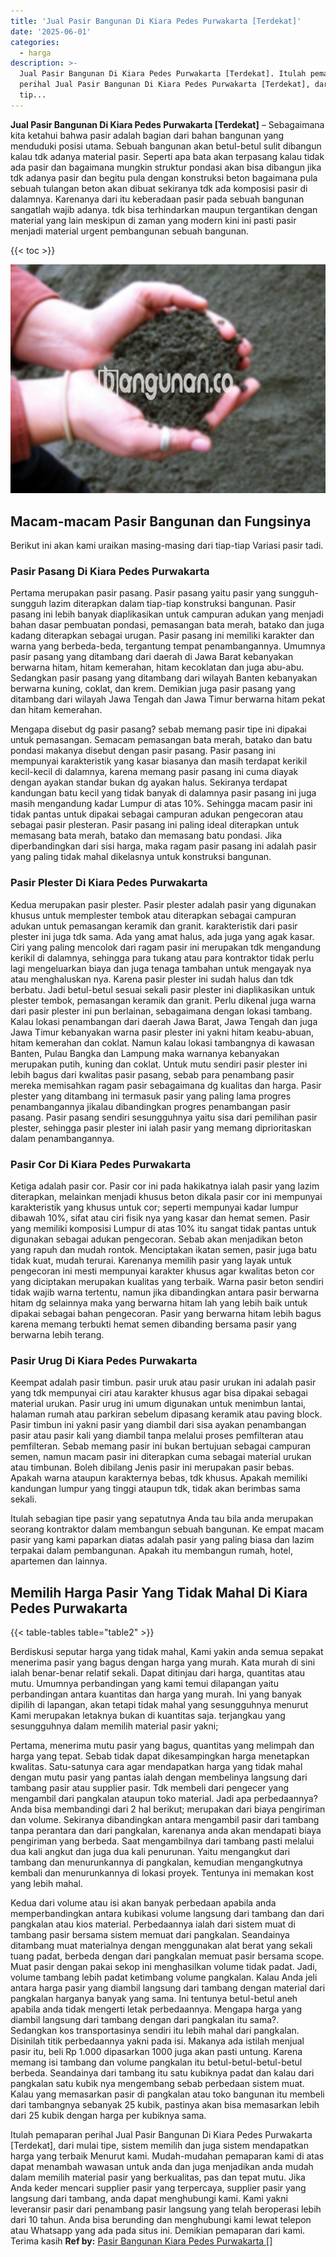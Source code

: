 ```yaml
---
title: 'Jual Pasir Bangunan Di Kiara Pedes Purwakarta [Terdekat]'
date: '2025-06-01'
categories:
  - harga
description: >-
  Jual Pasir Bangunan Di Kiara Pedes Purwakarta [Terdekat]. Itulah pemaparan
  perihal Jual Pasir Bangunan Di Kiara Pedes Purwakarta [Terdekat], dari mulai
  tip...
---
```


**Jual Pasir Bangunan Di Kiara Pedes Purwakarta \[Terdekat\]** – Sebagaimana kita ketahui bahwa pasir adalah bagian dari bahan bangunan yang menduduki posisi utama. Sebuah bangunan akan betul-betul sulit dibangun kalau tdk adanya material pasir. Seperti apa bata akan terpasang kalau tidak ada pasir dan bagaimana mungkin struktur pondasi akan bisa dibangun jika tdk adanya pasir dan begitu pula dengan konstruksi beton bagaimana pula sebuah tulangan beton akan dibuat sekiranya tdk ada komposisi pasir di dalamnya. Karenanya dari itu keberadaan pasir pada sebuah bangunan sangatlah wajib adanya. tdk bisa terhindarkan maupun tergantikan dengan material yang lain meskipun di zaman yang modern kini ini pasti pasir menjadi material urgent pembangunan sebuah bangunan.

{{< toc >}}

![Jual Pasir Bangunan Di Kiara Pedes Purwakarta [Terdekat]](/images/jual-pasir-bangunan-51.png)

## Macam-macam Pasir Bangunan dan Fungsinya

Berikut ini akan kami uraikan masing-masing dari tiap-tiap Variasi pasir tadi.

### Pasir Pasang Di Kiara Pedes Purwakarta

Pertama merupakan pasir pasang. Pasir pasang yaitu pasir yang sungguh-sungguh lazim diterapkan dalam tiap-tiap konstruksi bangunan. Pasir pasang ini lebih banyak diaplikasikan untuk campuran adukan yang menjadi bahan dasar pembuatan pondasi, pemasangan bata merah, batako dan juga kadang diterapkan sebagai urugan. Pasir pasang ini memiliki karakter dan warna yang berbeda-beda, tergantung tempat penambangannya. Umumnya pasir pasang yang ditambang dari daerah di Jawa Barat kebanyakan berwarna hitam, hitam kemerahan, hitam kecoklatan dan juga abu-abu. Sedangkan pasir pasang yang ditambang dari wilayah Banten kebanyakan berwarna kuning, coklat, dan krem. Demikian juga pasir pasang yang ditambang dari wilayah Jawa Tengah dan Jawa Timur berwarna hitam pekat dan hitam kemerahan.

Mengapa disebut dg pasir pasang? sebab memang pasir tipe ini dipakai untuk pemasangan. Semacam pemasangan bata merah, batako dan batu pondasi makanya disebut dengan pasir pasang. Pasir pasang ini mempunyai karakteristik yang kasar biasanya dan masih terdapat kerikil kecil-kecil di dalamnya, karena memang pasir pasang ini cuma diayak dengan ayakan standar bukan dg ayakan halus. Sekiranya terdapat kandungan batu kecil yang tidak banyak di dalamnya pasir pasang ini juga masih mengandung kadar Lumpur di atas 10%. Sehingga macam pasir ini tidak pantas untuk dipakai sebagai campuran adukan pengecoran atau sebagai pasir plesteran. Pasir pasang ini paling ideal diterapkan untuk memasang bata merah, batako dan memasang batu pondasi. Jika diperbandingkan dari sisi harga, maka ragam pasir pasang ini adalah pasir yang paling tidak mahal dikelasnya untuk konstruksi bangunan.

### Pasir Plester Di Kiara Pedes Purwakarta

Kedua merupakan pasir plester. Pasir plester adalah pasir yang digunakan khusus untuk memplester tembok atau diterapkan sebagai campuran adukan untuk pemasangan keramik dan granit. karakteristik dari pasir plester ini juga tdk sama. Ada yang amat halus, ada juga yang agak kasar. Ciri yang paling mencolok dari ragam pasir ini merupakan tdk mengandung kerikil di dalamnya, sehingga para tukang atau para kontraktor tidak perlu lagi mengeluarkan biaya dan juga tenaga tambahan untuk mengayak nya atau menghaluskan nya. Karena pasir plester ini sudah halus dan tdk berbatu. Jadi betul-betul sesuai sekali pasir plester ini diaplikasikan untuk plester tembok, pemasangan keramik dan granit. Perlu dikenal juga warna dari pasir plester ini pun berlainan, sebagaimana dengan lokasi tambang. Kalau lokasi penambangan dari daerah Jawa Barat, Jawa Tengah dan juga Jawa Timur kebanyakan warna pasir plester ini yakni hitam keabu-abuan, hitam kemerahan dan coklat. Namun kalau lokasi tambangnya di kawasan Banten, Pulau Bangka dan Lampung maka warnanya kebanyakan merupakan putih, kuning dan coklat. Untuk mutu sendiri pasir plester ini lebih bagus dari kwalitas pasir pasang, sebab para penambang pasir mereka memisahkan ragam pasir sebagaimana dg kualitas dan harga. Pasir plester yang ditambang ini termasuk pasir yang paling lama progres penambangannya jikalau dibandingkan progres penambangan pasir pasang. Pasir pasang sendiri sesungguhnya yaitu sisa dari pemilihan pasir plester, sehingga pasir plester ini ialah pasir yang memang diprioritaskan dalam penambangannya.

### Pasir Cor Di Kiara Pedes Purwakarta

Ketiga adalah pasir cor. Pasir cor ini pada hakikatnya ialah pasir yang lazim diterapkan, melainkan menjadi khusus beton dikala pasir cor ini mempunyai karakteristik yang khusus untuk cor; seperti mempunyai kadar lumpur dibawah 10%, sifat atau ciri fisik nya yang kasar dan hemat semen. Pasir yang memiliki komposisi Lumpur di atas 10% itu sangat tidak pantas untuk digunakan sebagai adukan pengecoran. Sebab akan menjadikan beton yang rapuh dan mudah rontok. Menciptakan ikatan semen, pasir juga batu tidak kuat, mudah terurai. Karenanya memilih pasir yang layak untuk pengecoran ini mesti mempunyai karakter khusus agar kwalitas beton cor yang diciptakan merupakan kualitas yang terbaik. Warna pasir beton sendiri tidak wajib warna tertentu, namun jika dibandingkan antara pasir berwarna hitam dg selainnya maka yang berwarna hitam lah yang lebih baik untuk dipakai sebagai bahan pengecoran. Pasir yang berwarna hitam lebih bagus karena memang terbukti hemat semen dibanding bersama pasir yang berwarna lebih terang.

### Pasir Urug Di Kiara Pedes Purwakarta

Keempat adalah pasir timbun. pasir uruk atau pasir urukan ini adalah pasir yang tdk mempunyai ciri atau karakter khusus agar bisa dipakai sebagai material urukan. Pasir urug ini umum digunakan untuk menimbun lantai, halaman rumah atau parkiran sebelum dipasang keramik atau paving block. Pasir timbun ini yakni pasir yang diambil dari sisa ayakan penambangan pasir atau pasir kali yang diambil tanpa melalui proses pemfilteran atau pemfilteran. Sebab memang pasir ini bukan bertujuan sebagai campuran semen, namun macam pasir ini diterapkan cuma sebagai material urukan atau timbunan. Boleh dibilang Jenis pasir ini merupakan pasir bebas. Apakah warna ataupun karakternya bebas, tdk khusus. Apakah memiliki kandungan lumpur yang tinggi ataupun tdk, tidak akan berimbas sama sekali.

Itulah sebagian tipe pasir yang sepatutnya Anda tau bila anda merupakan seorang kontraktor dalam membangun sebuah bangunan. Ke empat macam pasir yang kami paparkan diatas adalah pasir yang paling biasa dan lazim terpakai dalam pembangunan. Apakah itu membangun rumah, hotel, apartemen dan lainnya.

## Memilih Harga Pasir Yang Tidak Mahal Di Kiara Pedes Purwakarta

{{< table-tables table="table2" >}}

Berdiskusi seputar harga yang tidak mahal, Kami yakin anda semua sepakat menerima pasir yang bagus dengan harga yang murah. Kata murah di sini ialah benar-benar relatif sekali. Dapat ditinjau dari harga, quantitas atau mutu. Umumnya perbandingan yang kami temui dilapangan yaitu perbandingan antara kuantitas dan harga yang murah. Ini yang banyak dipilih di lapangan, akan tetapi tidak mahal yang sesungguhnya menurut Kami merupakan letaknya bukan di kuantitas saja. terjangkau yang sesungguhnya dalam memilih material pasir yakni;

Pertama, menerima mutu pasir yang bagus, quantitas yang melimpah dan harga yang tepat. Sebab tidak dapat dikesampingkan harga menetapkan kwalitas. Satu-satunya cara agar mendapatkan harga yang tidak mahal dengan mutu pasir yang pantas ialah dengan membelinya langsung dari tambang pasir atau supplier pasir. Tdk membeli dari pengecer yang mengambil dari pangkalan ataupun toko material. Jadi apa perbedaannya? Anda bisa membandingi dari 2 hal berikut; merupakan dari biaya pengiriman dan volume. Sekiranya dibandingkan antara mengambil pasir dari tambang tanpa perantara dan dari pangkalan, karenanya anda akan mendapati biaya pengiriman yang berbeda. Saat mengambilnya dari tambang pasti melalui dua kali angkut dan juga dua kali penurunan. Yaitu mengangkut dari tambang dan menurunkannya di pangkalan, kemudian mengangkutnya kembali dan menurunkannya di lokasi proyek. Tentunya ini memakan kost yang lebih mahal.

Kedua dari volume atau isi akan banyak perbedaan apabila anda memperbandingkan antara kubikasi volume langsung dari tambang dan dari pangkalan atau kios material. Perbedaannya ialah dari sistem muat di tambang pasir bersama sistem memuat dari pangkalan. Seandainya ditambang muat materialnya dengan menggunakan alat berat yang sekali tuang padat, berbeda dengan dari pangkalan memuat pasir bersama scope. Muat pasir dengan pakai sekop ini menghasilkan volume tidak padat. Jadi, volume tambang lebih padat ketimbang volume pangkalan. Kalau Anda jeli antara harga pasir yang diambil langsung dari tambang dengan material dari pangkalan harganya banyak yang sama. Ini tentunya betul-betul aneh apabila anda tidak mengerti letak perbedaannya. Mengapa harga yang diambil langsung dari tambang dengan dari pangkalan itu sama?. Sedangkan kos transportasinya sendiri itu lebih mahal dari pangkalan. Disinilah titik perbedaannya yakni pada isi. Makanya ada istilah menjual pasir itu, beli Rp 1.000 dipasarkan 1000 juga akan pasti untung. Karena memang isi tambang dan volume pangkalan itu betul-betul-betul-betul berbeda. Seandainya dari tambang itu satu kubiknya padat dan kalau dari pangkalan satu kubik nya mengembang sebab perbedaan sistem muat. Kalau yang memasarkan pasir di pangkalan atau toko bangunan itu membeli dari tambangnya sebanyak 25 kubik, pastinya akan bisa memasarkan lebih dari 25 kubik dengan harga per kubiknya sama.

Itulah pemaparan perihal Jual Pasir Bangunan Di Kiara Pedes Purwakarta \[Terdekat\], dari mulai tipe, sistem memilih dan juga sistem mendapatkan harga yang terbaik Menurut kami. Mudah-mudahan pemaparan kami di atas dapat menambah wawasan untuk anda dan juga menjadikan anda mudah dalam memilih material pasir yang berkualitas, pas dan tepat mutu. Jika Anda keder mencari supplier pasir yang terpercaya, supplier pasir yang langsung dari tambang, anda dapat menghubungi kami. Kami yakni leveransir pasir dari penambang pasir langsung yang telah beroperasi lebih dari 10 tahun. Anda bisa berunding dan menghubungi kami lewat telepon atau Whatsapp yang ada pada situs ini. Demikian pemaparan dari kami. Terima kasih
**Ref by:** [Pasir Bangunan Kiara Pedes Purwakarta []](https://id.wikipedia.org/wiki/Pasir)
